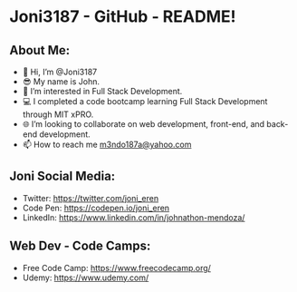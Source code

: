 # Joni3187 - GitHub - README!

## About Me:
- 👋 Hi, I’m @Joni3187
- 😎 My name is John.
- 👀 I’m interested in Full Stack Development.
- 💻 I completed a code bootcamp learning Full Stack Development through MIT xPRO.
- 🌐 I’m looking to collaborate on web development, front-end, and back-end development. 
- 📫 How to reach me m3ndo187a@yahoo.com

## Joni Social Media:
- Twitter: https://twitter.com/joni_eren
- Code Pen: https://codepen.io/joni_eren
- LinkedIn: https://www.linkedin.com/in/johnathon-mendoza/

## Web Dev - Code Camps:
- Free Code Camp: https://www.freecodecamp.org/
- Udemy: https://www.udemy.com/









<!-- Joni3187/Joni3187 is a ✨ special ✨ repository because its `README.md` (this file) appears on your GitHub profile. You can click the Preview link to take a look at your changes. -->